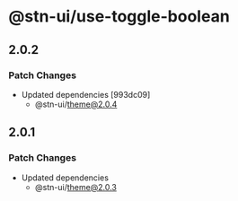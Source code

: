 # @stn-ui/use-toggle-boolean

## 2.0.2

### Patch Changes

- Updated dependencies [993dc09]
  - @stn-ui/theme@2.0.4

## 2.0.1

### Patch Changes

- Updated dependencies
  - @stn-ui/theme@2.0.3
